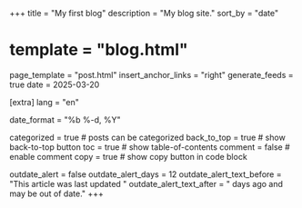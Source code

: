 +++
title = "My first blog"
description = "My blog site."
sort_by = "date"
# template = "blog.html"
page_template = "post.html"
insert_anchor_links = "right"
generate_feeds = true
date = 2025-03-20

[extra]
lang = "en"


date_format = "%b %-d, %Y"

categorized = true # posts can be categorized
back_to_top = true # show back-to-top button
toc = true # show table-of-contents
comment = false # enable comment
copy = true # show copy button in code block

outdate_alert = false
outdate_alert_days = 12
outdate_alert_text_before = "This article was last updated "
outdate_alert_text_after = " days ago and may be out of date."
+++

